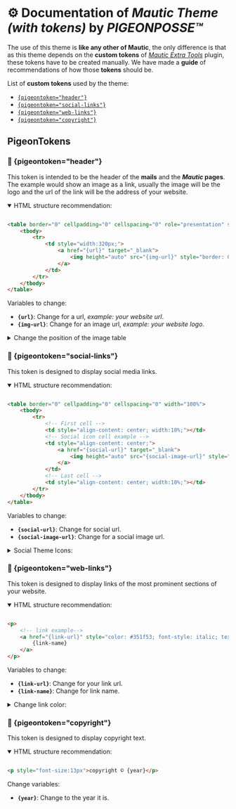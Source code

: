 # ⚙️ Documentation of _Mautic Theme (with tokens)_ by _PIGEONPOSSE™_

The use of this theme is **like any other of Mautic**, the only difference is that as this theme depends on the **custom tokens** of [_Mautic Extra Tools_](https://github.com/PigeonPosse/mautic-plugin-extra-tools#-installation) plugin, these tokens have to be created manually.
We have made a **guide** of recommendations of how those **tokens** should be.


List of **custom tokens** used by the theme:

+ [```{pigeontoken="header"}```](#-pigeontokenheader)
+ [```{pigeontoken="social-links"}```](#-pigeontokensocial-links)
+ [```{pigeontoken="web-links"}```](#-pigeontokenweb-links)
+ [```{pigeontoken="copyright"}```](#-pigeontokencopyright)

## PigeonTokens

### 📌 {pigeontoken="header"}

This token is intended to be the header of the **mails** and the **_Mautic_ pages**. 
The example would show an image as a link, usually the image will be the logo and the url of the link will be the address of your website.

<details open>
	<summary>HTML structure recommendation:</summary>

```html

<table border="0" cellpadding="0" cellspacing="0" role="presentation" style="border-collapse:collapse;border-spacing:0px;margin: auto;">
	<tbody>
		<tr>
			<td style="width:320px;">
				<a href="{url}" target="_blank">
					<img height="auto" src="{img-url}" style="border: 0px; display: block; outline: none; text-decoration: none; height: auto; width: 100%; font-size: 13px; float: left;" width="320" alt="Logo" title="Logo"/> 
				</a>
			</td>
		</tr>
	</tbody>
</table>

```

Variables to change:

- **``{url}``**: Change for a url, _example: your website url_.
- **``{img-url}``**: Change for an image url, _example: your website logo_.

</details>

<details>
	<summary>Change the position of the image table</summary>

If you want to change the position of the image you have to change image table margin style.
Examples:

- Center _(default)_:

	```html 
	<table border="0" cellpadding="0" cellspacing="0" role="presentation" style="border-collapse:collapse;border-spacing:0px;margin: auto;">
	```

- Left:

	```html 
	<table border="0" cellpadding="0" cellspacing="0" role="presentation" style="border-collapse:collapse;border-spacing:0px;margin: auto auto auto 0;">
	```

- Right:

	```html 
	<table border="0" cellpadding="0" cellspacing="0" role="presentation" style="border-collapse:collapse;border-spacing:0px;margin: auto 0 auto auto;">
	```

</details>

### 📌 {pigeontoken="social-links"}

This token is designed to display social media links.

<details open>
	<summary>HTML structure recommendation:</summary>

```html

<table border="0" cellpadding="0" cellspacing="0" width="100%">
	<tbody>
		<tr>
			<!-- First cell -->
			<td style="align-content: center; width:10%;"></td>
			<!-- Social icon cell example -->
			<td style="align-content: center;">
				<a href="{social-url}" target="_blank">
					<img height="auto" src="{social-image-url}" style="border:0;display:block;outline:none;text-decoration:none;height:auto;width: 20px;font-size:13px;margin: auto;" width="20px" alt="Social Network" title="Social Network" /> 
				</a>
			</td>
			<!-- Last cell -->
			<td style="align-content: center; width:10%;"></td>
		</tr>
	</tbody>
</table>

```

Variables to change:

+ **``{social-url}``**: Change for social url.
+ **``{social-image-url}``**: Change for a social image url.

</details>

<details>
	<summary>Social Theme Icons:</summary>

In this same theme, there are already social icons for _Facebook_, _Github_, _Instagram_, _Pinterest_ and _Twitter_, you can use them, if you think necessary.

</details>

### 📌 {pigeontoken="web-links"}

This token is designed to display links of the most prominent sections of your website.

<details open>
	<summary>HTML structure recommendation:</summary>

```html

<p>
	<!-- link example-->
	<a href="{link-url}" style="color: #351f53; font-style: italic; text-decoration: none; margin: 0 10px; font-size:14px;" target="_blank">
		{link-name}
	</a>
</p>

```

Variables to change:

+ **``{link-url}``**: Change for your link url.
+ **``{link-name}``**: Change for link name.

</details>

<details>
	<summary>Change link color:</summary>

If you want the link text color to be changed in the email, you must specify it in each link style attribute.

</details>


### 📌 {pigeontoken="copyright"}

This token is designed to display copyright text.

<details open>
	<summary>HTML structure recommendation:</summary>

```html

<p style="font-size:13px">copyright © {year}</p>

```

Change variables: 

+ **``{year}``**: Change to the year it is.

</details>


